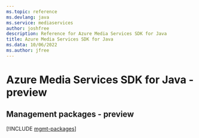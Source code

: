 ```yaml
---
ms.topic: reference
ms.devlang: java
ms.service: mediaservices
author: joshfree
description: Reference for Azure Media Services SDK for Java
title: Azure Media Services SDK for Java
ms.data: 10/06/2022
ms.author: jfree
---
```

# Azure Media Services SDK for Java - preview

## Management packages - preview
[!INCLUDE [mgmt-packages](media-services-mgmt-index.md)]